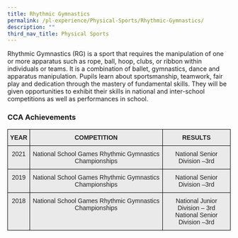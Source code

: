 ```yaml
---
title: Rhythmic Gymnastics
permalink: /pl-experience/Physical-Sports/Rhythmic-Gymnastics/
description: ""
third_nav_title: Physical Sports
---
```

Rhythmic Gymnastics (RG) is a sport that requires the manipulation of one or more apparatus such as rope, ball, hoop, clubs, or ribbon within individuals or teams. It is a combination of ballet, gymnastics, dance and apparatus manipulation. Pupils learn about sportsmanship, teamwork, fair play and dedication through the mastery of fundamental skills. They will be given opportunities to exhibit their skills in national and inter-school competitions as well as performances in school.  

  

### **CCA Achievements**

<style type="text/css">
.tg  {border-collapse:collapse;border-spacing:0;}
.tg td{border-color:black;border-style:solid;border-width:1px;font-family:Arial, sans-serif;font-size:14px;
  overflow:hidden;padding:10px 5px;word-break:normal;}
.tg th{border-color:black;border-style:solid;border-width:1px;font-family:Arial, sans-serif;font-size:14px;
  font-weight:normal;overflow:hidden;padding:10px 5px;word-break:normal;}
.tg .tg-n4qt{background-color:#EAEAEA;color:#222;font-weight:bold;text-align:center;vertical-align:top}
.tg .tg-ii8k{background-color:#EAEAEA;color:#222;text-align:center;vertical-align:top}
</style>
<table class="tg">
<thead>
  <tr>
    <th class="tg-n4qt">YEAR</th>
    <th class="tg-n4qt">COMPETITION</th>
    <th class="tg-n4qt">RESULTS</th>
  </tr>
</thead>
<tbody>
  <tr>
    <td class="tg-ii8k">2021</td>
    <td class="tg-ii8k">National School Games Rhythmic Gymnastics Championships</td>
    <td class="tg-ii8k">National Senior Division –3rd</td>
  </tr>
  <tr>
    <td class="tg-ii8k">2019</td>
    <td class="tg-ii8k">National School Games Rhythmic Gymnastics Championships</td>
    <td class="tg-ii8k">National Senior Division –3rd</td>
  </tr>
  <tr>
    <td class="tg-ii8k">2018</td>
    <td class="tg-ii8k">National School Games Rhythmic Gymnastics Championships</td>
    <td class="tg-ii8k">National Junior Division – 3rd<br>National Senior Division –3rd</td>
  </tr>
</tbody>
</table>